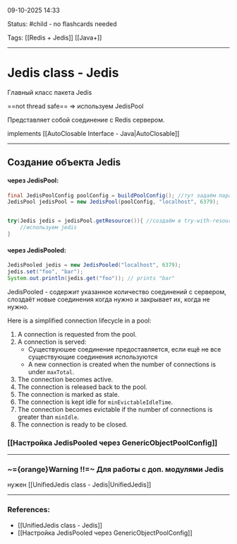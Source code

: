 
09-10-2025 14:33

Status: #child - no flashcards needed

Tags: [[Redis + Jedis]] [[Java+]]

---
# Jedis class - Jedis

Главный класс пакета Jedis 

==not thread safe== => используем JedisPool

Представляет собой соединение с Redis сервером.


implements [[AutoClosable Interface - Java|AutoClosable]]

---

## Создание объекта Jedis

#### **через JedisPool:**

```java
final JedisPoolConfig poolConfig = buildPoolConfig(); //тут задаём параметры для пула
JedisPool jedisPool = new JedisPool(poolConfig, "localhost", 6379);


try(Jedis jedis = jedisPool.getResource()){ //создаём в try-with-resources, т.к. он реализует AutoClosable
	//используем jedis
}
```

#### **через JedisPooled:**

```java
JedisPooled jedis = new JedisPooled("localhost", 6379);
jedis.set("foo", "bar");
System.out.println(jedis.get("foo")); // prints "bar"
```

JedisPooled - содержит указанное количество соединений с сервером, слоздаёт новые соединения когда нужно и закрывает их, когда не нужно.


Here is a simplified connection lifecycle in a pool:

1. A connection is requested from the pool.
2. A connection is served:
    - Существуюшее соединение предоставляется, если ещё не все существующие соединения используются
    - A new connection is created when the number of connections is under `maxTotal`.
3. The connection becomes active.
4. The connection is released back to the pool.
5. The connection is marked as stale.
6. The connection is kept idle for `minEvictableIdleTime`.
7. The connection becomes evictable if the number of connections is greater than `minIdle`.
8. The connection is ready to be closed.


### [[Настройка JedisPooled через GenericObjectPoolConfig]]

---
### ~={orange}Warning !!=~ Для работы с доп. модулями Jedis 

нужен [[UnifiedJedis class - Jedis|UnifiedJedis]]



---
### References:

- [[UnifiedJedis class - Jedis]]
- [[Настройка JedisPooled через GenericObjectPoolConfig]]
